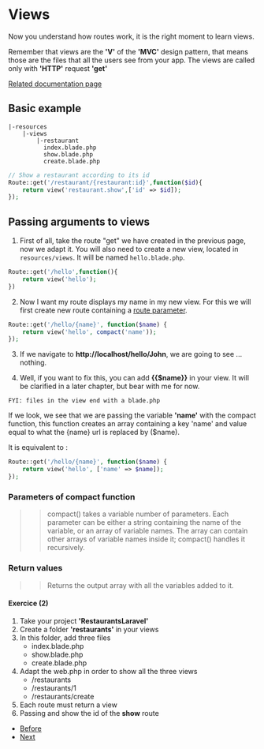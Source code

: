 # Views

Now you understand how routes work, it is the right moment to learn views.

Remember that views are the **'V'** of the **'MVC'** design pattern, that means those are the files that all the users see from your app. The views are called only with **'HTTP'** request **'get'**

[Related documentation page](https://laravel.com/docs/9.x/views)

## Basic example

```console
|-resources
    |-views
        |-restaurant
          index.blade.php
          show.blade.php
          create.blade.php  
```

```php
// Show a restaurant according to its id
Route::get('/restaurant/{restaurant:id}',function($id){
    return view('restaurant.show',['id' => $id]);
});

```

## Passing arguments to views

1. First of all, take the route "get" we have created in the previous page, now we adapt it.
You will also need to create a new view, located in `resources/views`. It will be named `hello.blade.php`.

```php
Route::get('/hello',function(){
    return view('hello');
})
```
2. Now I want my route displays my name in my new view. For this we will first create new route containing a
[route parameter](https://laravel.com/docs/9.x/routing#route-parameters).

```php
Route::get('/hello/{name}', function($name) {
    return view('hello', compact('name'));
});
```
3. If we navigate to **http://localhost/hello/John**, we are going to see ... nothing.


4. Well, if you want to fix this, you can add **{{$name}}** in your view. It will be clarified in a later chapter, but bear with me for now.

`FYI: files in the view end with a blade.php`

If we look, we see that we are passing the variable **'name'** with the compact function, this function creates an array containing
a key 'name' and value equal to what the {name} url is replaced by ($name).

It is equivalent to :

```php
Route::get('/hello/{name}', function($name) {
    return view('hello', ['name' => $name]);
});
```

### Parameters of compact function
>> compact() takes a variable number of parameters. Each parameter can be either a string containing the name of the variable, or an array of variable names. The array can contain other arrays of variable names inside it; compact() handles it recursively.

### Return values
>> Returns the output array with all the variables added to it.

#### Exercice (2)

1. Take your project **'RestaurantsLaravel'**
2. Create a folder **'restaurants'** in your views
3. In this folder, add three files 
   - index.blade.php
   - show.blade.php
   - create.blade.php
4. Adapt the web.php in order to show all the three views
   - /restaurants
   - /restaurants/1
   - /restaurants/create
5. Each route must return a view
6. Passing and show the id of the **show** route

- [Before](b.routes.md)
- [Next](d.controllers.md)
